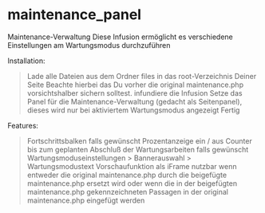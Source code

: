 maintenance_panel
=================

Maintenance-Verwaltung
Diese Infusion ermöglicht es verschiedene Einstellungen am Wartungsmodus durchzuführen

Installation:
> Lade alle Dateien aus dem Ordner files in das root-Verzeichnis Deiner Seite
> Beachte hierbei das Du vorher die original maintenance.php vorsichtshalber sichern solltest.
> infundiere die Infusion
> Setze das Panel für die Maintenance-Verwaltung (gedacht als Seitenpanel), dieses wird nur bei aktiviertem Wartungsmodus angezeigt
> Fertig

Features:
> Fortschrittsbalken falls gewünscht
> Prozentanzeige ein / aus
> Counter bis zum geplanten Abschluß der Wartungsarbeiten falls gewünscht
> Wartungsmoduseinstellungen
	> Bannerauswahl
	> Wartungsmodustext
> Vorschaufunktion als iFrame nutzbar wenn entweder die original maintenance.php durch die beigefügte maintenance.php
ersetzt wird oder wenn die in der beigefügten maintenance.php gekennzeichneten Passagen in der original maintenance.php eingefügt werden
